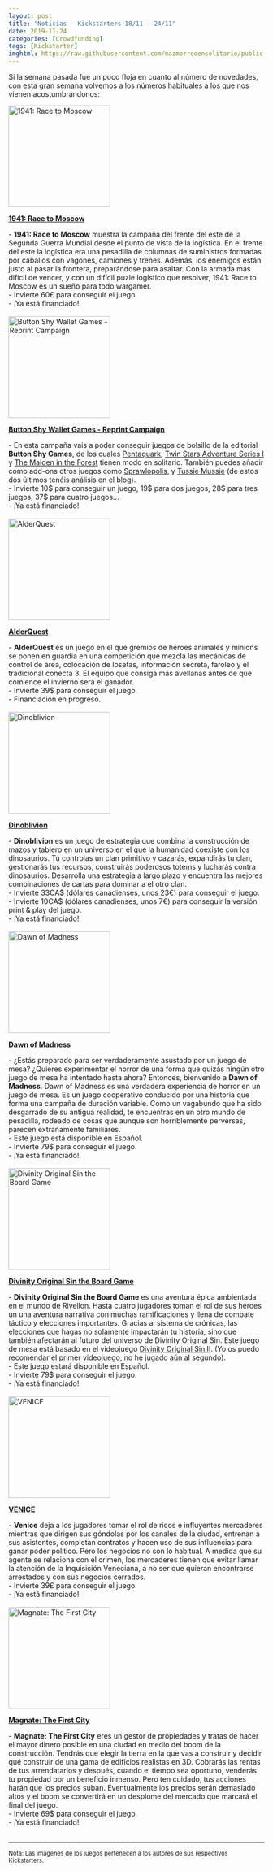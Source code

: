 ```yaml
---
layout: post
title: "Noticias - Kickstarters 18/11 - 24/11"
date: 2019-11-24
categories: [Crowdfunding]
tags: [Kickstarter]
imghtml: https://raw.githubusercontent.com/mazmorreoensolitario/public-images/master/crowdfunding/crowdfunding-19-1118-1124.jpg
---
```


Si la semana pasada fue un poco floja en cuanto al número de novedades, con 
esta gran semana volvemos a los números habituales a los que nos vienen 
acostumbrándonos:


<div class="row">
    <div class="col-md-3">
        <img width="200" height="200"
            src="https://ksr-ugc.imgix.net/assets/027/254/913/7757b5ef26fa1ab16c93d200d24710ac_original.jpg?ixlib=rb-2.1.0&w=680&fit=max&v=1574084194&auto=format&gif-q=50&q=92&s=0ca49c386d7ae9a0414719485f358fc8"
            class="img-thumbnail" alt="1941: Race to Moscow">
    </div>
    <div class="col-md-9">
        <p>
            <a target="_blank" 
                href="https://www.kickstarter.com/projects/phalanxgames/1941-race-to-moscow?ref=mazmorreoensolitario">
            <strong>1941: Race to Moscow</strong>
            </a>
        </p>
           - <strong>1941: Race to Moscow</strong> muestra la campaña del
            frente del este de la Segunda Guerra Mundial desde el punto de
            vista de la logística. En el frente del este la logística era una
            pesadilla de columnas de suministros formadas por caballos con
            vagones, camiones y trenes. Además, los enemigos están justo al
            pasar la frontera, preparándose para asaltar. Con la armada más
            difícil de vencer, y con un difícil puzle logístico que resolver,
            1941: Race to Moscow es un sueño para todo wargamer.
            <br>
           - Invierte 60£ para conseguir el juego.
           <br>
           - ¡Ya está financiado!
    </div>
</div>
<br>


<div class="row">
    <div class="col-md-3">
        <img width="200" height="200"
            src="https://ksr-ugc.imgix.net/assets/027/262/907/fb6bd22b7a6372db9ff56e53286c83a3_original.png?ixlib=rb-2.1.0&w=680&fit=max&v=1574132033&auto=format&gif-q=50&lossless=true&s=499bd656a4db128d0035b4ae79fa79e4"
            class="img-thumbnail" alt="Button Shy Wallet Games - Reprint Campaign">
    </div>
    <div class="col-md-9">
        <p>
            <a target="_blank" 
                href="https://www.kickstarter.com/projects/239309591/button-shy-wallet-games-reprint-campaign?ref=mazmorreoensolitario">
            <strong>Button Shy Wallet Games - Reprint Campaign</strong>
            </a>
        </p>
           - En esta campaña vais a poder conseguir juegos de bolsillo de la
            editorial <strong>Button Shy Games</strong>, de los cuales
            <a
            href="https://boardgamegeek.com/boardgame/207242/pentaquark">Pentaquark</a>,
            <a href="https://boardgamegeek.com/boardgame/231854/twin-stars-adventure-series-i">Twin Stars Adventure Series
            I</a> y <a
            href="https://boardgamegeek.com/boardgame/171431/maiden-forest">The
            Maiden in the Forest</a> tienen modo en solitario. También
            puedes añadir como add-ons otros juegos como <a
            href="{{site.baseurl}}/2018/12/23/analisis-sprawlopolis/">Sprawlopolis</a>,
            y <a
            href="{{site.baseurl}}/2019/06/06/analisis-tussie-mussie/">Tussie
            Mussie</a> (de estos dos últimos tenéis análisis en el blog).
            <br>
           - Invierte 10$ para conseguir un juego, 19$ para dos juegos, 28$
           para tres juegos, 37$ para cuatro juegos...
           <br>
           - ¡Ya está financiado!
    </div>
</div>
<br>

<div class="row">
    <div class="col-md-3">
        <img width="200" height="200"
            src="https://ksr-ugc.imgix.net/assets/027/227/622/07c93866ea23baa09ac499f9fd78b2cc_original.png?ixlib=rb-2.1.0&w=680&fit=max&v=1573837592&auto=format&gif-q=50&lossless=true&s=a541cb1562d3f41cc5cd72dd603fd97d"
            class="img-thumbnail" alt="AlderQuest">
    </div>
    <div class="col-md-9">
        <p>
            <a target="_blank" 
                href="https://www.kickstarter.com/projects/mikegnade/alderquest?ref=mazmorreoensolitario">
            <strong>AlderQuest</strong>
            </a>
        </p>
           - <strong>AlderQuest</strong> es un juego en el que gremios de
            héroes animales y minions se ponen en guardia en una competición
            que mezcla las mecánicas de control de área, colocación de losetas,
            información secreta, faroleo y el tradicional conecta 3. El equipo
            que consiga más avellanas antes de que comience el invierno será el
            ganador.
            <br>
           - Invierte 39$ para conseguir el juego.
           <br>
           - Financiación en progreso.
    </div>
</div>
<br>

<div class="row">
    <div class="col-md-3">
        <img width="200" height="200"
            src="https://ksr-ugc.imgix.net/assets/027/131/604/43aaee9b978f9c44d8856f3b131f8c5b_original.gif?ixlib=rb-2.1.0&w=680&fit=max&v=1573136488&auto=format&gif-q=50&q=92&s=f33a25afc24714ec993b27f7719d623b"
            class="img-thumbnail" alt="Dinoblivion">
    </div>
    <div class="col-md-9">
        <p>
            <a target="_blank" 
                href="https://www.kickstarter.com/projects/goblivion/dinoblivion-conquer-the-land-of-the-dinosaurs?ref=mazmorreoensolitario">
            <strong>Dinoblivion</strong>
            </a>
        </p>
           - <strong>Dinoblivion</strong> es un juego de estrategia que combina
            la construcción de mazos y tablero en un universo en el que la
            humanidad coexiste con los dinosaurios. Tú controlas un clan
            primitivo y cazarás, expandirás tu clan, gestionarás tus recursos,
            construirás poderosos totems y lucharás contra
            dinosaurios. Desarrolla una estrategia a largo plazo y encuentra
            las mejores combinaciones de cartas para dominar a el otro clan.
            <br>
           - Invierte 33CA$ (dólares canadienses, unos 23€) para conseguir el
           juego.
           <br>
           - Invierte 10CA$ (dólares canadienses, unos 7€) para conseguir la
           versión print & play del juego.
           <br>
           - ¡Ya está financiado!
    </div>
</div>
<br>

<div class="row">
    <div class="col-md-3">
        <img width="200" height="200"
            src="https://ksr-ugc.imgix.net/assets/027/245/047/8ce9146169c17b424343a8b517da643d_original.png?ixlib=rb-2.1.0&w=680&fit=max&v=1574002113&auto=format&gif-q=50&lossless=true&s=73096e4b583aa3cd88d9186f6813513c"
            class="img-thumbnail" alt="Dawn of Madness">
    </div>
    <div class="col-md-9">
        <p>
            <a target="_blank" 
                href="https://www.kickstarter.com/projects/diemensiongames/dawn-of-madness?ref=mazmorreoensolitario">
            <strong>Dawn of Madness</strong>
            </a>
        </p>
           - ¿Estás preparado para ser verdaderamente asustado por un juego de
            mesa? ¿Quieres experimentar el horror de una forma que quizás
            ningún otro juego de mesa ha intentado hasta ahora? Entonces,
            bienvenido a <strong>Dawn of Madness</strong>. Dawn of Madness es
            una verdadera experiencia de horror en un juego de mesa. Es un
            juego cooperativo conducido por una historia que forma una campaña
            de duración variable. Como un vagabundo que ha sido desgarrado de
            su antigua realidad, te encuentras en un otro mundo de pesadilla,
            rodeado de cosas que aunque son horriblemente perversas, parecen
            extrañamente familiares.
            <br>
           - Este juego está disponible en Español.
           <br>
           - Invierte 79$ para conseguir el juego.
           <br>
           - ¡Ya está financiado!
    </div>
</div>
<br>

<div class="row">
    <div class="col-md-3">
        <img width="200" height="200"
            src="https://ksr-ugc.imgix.net/assets/027/280/745/f36da7249f48995dc68c7f43715688bd_original.png?ixlib=rb-2.1.0&w=680&fit=max&v=1574254996&auto=format&gif-q=50&lossless=true&s=0af249ccce5c224c8800d7e851049f67"
            class="img-thumbnail" alt="Divinity Original Sin the Board Game">
    </div>
    <div class="col-md-9">
        <p>
            <a target="_blank" 
                href="https://www.kickstarter.com/projects/larianstudios/divinity-original-sin-the-board-game?ref=mazmorreoensolitario">
            <strong>Divinity Original Sin the Board Game</strong>
            </a>
        </p>
           - <strong>Divinity Original Sin the Board Game</strong> es una
            aventura épica ambientada en el mundo de Rivellon. Hasta cuatro
            jugadores toman el rol de sus héroes un una aventura narrativa con
            muchas ramificaciones y llena de combate táctico y elecciones
            importantes. Gracias al sistema de crónicas, las elecciones que
            hagas no solamente impactarán tu historia, sino que también
            afectarán al futuro del universo de Divinity Original Sin. Este
            juego de mesa está basado en el videojuego <a
            href="https://store.steampowered.com/app/435150/Divinity_Original_Sin_2__Definitive_Edition/">Divinity
            Original Sin II</a>. (Yo os puedo recomendar el primer videojuego,
            no he jugado aún al segundo).
            <br>
           - Este juego estará disponible en Español.
           <br>
           - Invierte 79$ para conseguir el juego.
           <br>
           - ¡Ya está financiado!
    </div>
</div>
<br>

<div class="row">
    <div class="col-md-3">
        <img width="200" height="200"
            src="https://ksr-ugc.imgix.net/assets/027/253/791/0825e218cf5a9a7b579198ff492174e0_original.jpg?ixlib=rb-2.1.0&w=680&fit=max&v=1574076197&auto=format&gif-q=50&q=92&s=281abb40736dd6db08ee3065ee2f0b6a"
            class="img-thumbnail" alt="VENICE">
    </div>
    <div class="col-md-9">
        <p>
            <a target="_blank" 
                href="https://www.kickstarter.com/projects/braincrack-games/venice-beautiful-groundbreaking-eurogame-for-1-5-players?ref=mazmorreoensolitario">
            <strong>VENICE</strong>
            </a>
        </p>
           - <strong>Venice</strong> deja a los jugadores tomar el rol de ricos
            e influyentes mercaderes mientras que dirigen sus góndolas por los
            canales de la ciudad, entrenan a sus asistentes, completan
            contratos y hacen uso de sus influencias para ganar poder
            político. Pero los negocios no son lo habitual. A medida que su
            agente se relaciona con el crimen, los mercaderes tienen que evitar
            llamar la atención de la Inquisición Veneciana, a no ser que
            quieran encontrarse arrestados y con sus negocios cerrados.
            <br>
           - Invierte 39£ para conseguir el juego.
           <br>
           - ¡Ya está financiado!
    </div>
</div>
<br>

<div class="row">
    <div class="col-md-3">
        <img width="200" height="200"
            src="https://ksr-ugc.imgix.net/assets/027/292/291/6650aa4310fd992887459f0f03076681_original.png?ixlib=rb-2.1.0&w=680&fit=max&v=1574332574&auto=format&gif-q=50&lossless=true&s=4ffa70eb8909d2acca321f197e6e08be"
            class="img-thumbnail" alt="Magnate: The First City">
    </div>
    <div class="col-md-9">
        <p>
            <a target="_blank" 
                href="https://www.kickstarter.com/projects/magnategame/magnate-the-first-city?ref=mazmorreoensolitario">
            <strong>Magnate: The First City</strong>
            </a>
        </p>
           - <strong>Magnate: The First City</strong> eres un gestor de
            propiedades y tratas de hacer el mayor dinero posible en una ciudad
            en medio del boom de la construcción. Tendrás que elegir la tierra
            en la que vas a construir y decidir qué construir de una gama de
            edificios realistas en 3D. Cobrarás las rentas de tus arrendatarios
            y después, cuando el tiempo sea oportuno, venderás tu propiedad por
            un beneficio inmenso. Pero ten cuidado, tus acciones harán que los
            precios suban. Eventualmente los precios serán demasiado altos y el
            boom se convertirá en un desplome del mercado que marcará el final
            del juego.
            <br>
           - Invierte 69$ para conseguir el juego.
           <br>
           - ¡Ya está financiado!
    </div>
</div>
<br>


<hr>

<small>Nota: Las imágenes de los juegos pertenecen a los autores de sus
respectivos Kickstarters.</small>
